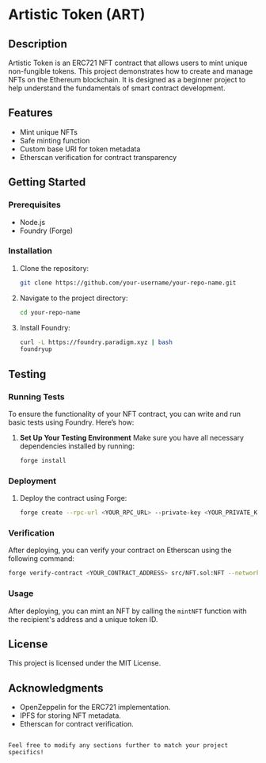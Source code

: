 
# Artistic Token (ART)

## Description
Artistic Token is an ERC721 NFT contract that allows users to mint unique non-fungible tokens. This project demonstrates how to create and manage NFTs on the Ethereum blockchain. It is designed as a beginner project to help understand the fundamentals of smart contract development.

## Features
- Mint unique NFTs
- Safe minting function
- Custom base URI for token metadata
- Etherscan verification for contract transparency

## Getting Started

### Prerequisites
- Node.js
- Foundry (Forge)

### Installation
1. Clone the repository:
   ```bash
   git clone https://github.com/your-username/your-repo-name.git
   ```
2. Navigate to the project directory:
   ```bash
   cd your-repo-name
   ```
3. Install Foundry:
   ```bash
   curl -L https://foundry.paradigm.xyz | bash
   foundryup
   ```
## Testing

### Running Tests
To ensure the functionality of your NFT contract, you can write and run basic tests using Foundry. Here’s how:

1. **Set Up Your Testing Environment**
   Make sure you have all necessary dependencies installed by running:
   ```bash
   forge install

### Deployment
1. Deploy the contract using Forge:
   ```bash
   forge create --rpc-url <YOUR_RPC_URL> --private-key <YOUR_PRIVATE_KEY> src/NFT.sol:NFT
   ```

### Verification
After deploying, you can verify your contract on Etherscan using the following command:
```bash
forge verify-contract <YOUR_CONTRACT_ADDRESS> src/NFT.sol:NFT --network <YOUR_NETWORK>
```

### Usage
After deploying, you can mint an NFT by calling the `mintNFT` function with the recipient's address and a unique token ID.

## License
This project is licensed under the MIT License.

## Acknowledgments
- OpenZeppelin for the ERC721 implementation.
- IPFS for storing NFT metadata.
- Etherscan for contract verification.
```

Feel free to modify any sections further to match your project specifics!